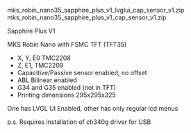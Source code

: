 

mks_robin_nano35_sapphire_plus_v1_lvglui_cap_sensor_v1.zip
mks_robin_nano35_sapphire_plus_v1_cap_sensor_v1.zip

Sapphire Plus V1

MKS Robin Nano with FSMC TFT (TFT35)
- X, Y, E0 TMC2208
- Z, E1, TMC2209
- Capacitive/Passive sensor enabled, no offset
- ABL Bilinear enabled
- G34 and G35 enabled (not in TFT)
- Printing dimensions 295x295x325

One has LVGL UI Enabled, other has only regular lcd menus 

p.s. Requires installation of ch340g driver for USB

